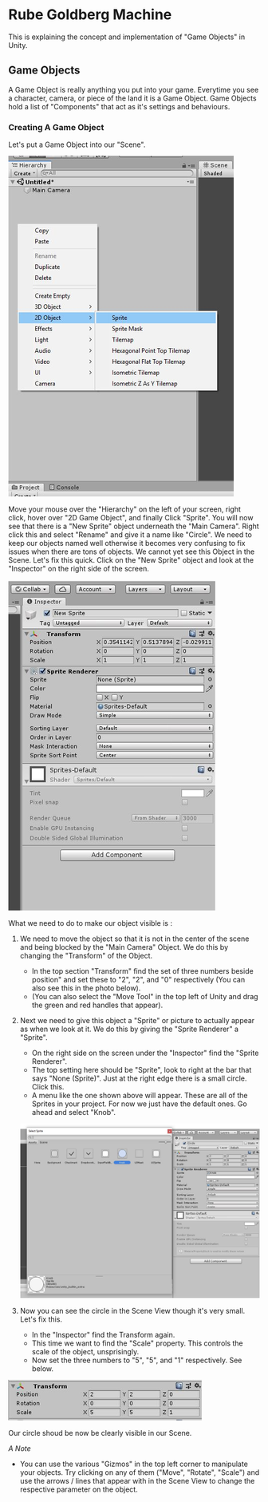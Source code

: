 # Rube Goldberg Machine

This is explaining the concept and implementation of "Game Objects" in Unity.

## Game Objects

A Game Object is really anything you put into your game. Everytime you see a character, camera, or piece of the land it is a Game Object. Game Objects hold a list of "Components" that act as it's settings and behaviours. 

### Creating A Game Object

Let's put a Game Object into our "Scene".

![NewGameObject](Images/NewGameObject.JPG)

Move your mouse over the "Hierarchy" on the left of your screen, right click, hover over "2D Game Object", and finally Click "Sprite".
You will now see that there is a "New Sprite" object underneath the "Main Camera".
Right click this and select "Rename" and give it a name like "Circle". We need to keep our objects named well otherwise it becomes very confusing to fix issues when there are tons of objects.
We cannot yet see this Object in the Scene. Let's fix this quick.
Click on the "New Sprite" object and look at the "Inspector" on the right side of the screen.

![Inspector](Images/Inspector.JPG)

What we need to do to make our object visible is :

1. We need to move the object so that it is not in the center of the scene and being blocked by the "Main Camera" Object. We do this by changing the "Transform" of the Object.
	* In the top section "Transform" find the set of three numbers beside position" and set these to "2", "2", and "0" respectively (You can also see this in the photo below).
	* (You can also select the "Move Tool" in the top left of Unity and drag the green and red handles that appear).

1. Next we need to give this object a "Sprite" or picture to actually appear as when we look at it. We do this by giving the "Sprite Renderer" a "Sprite".

	* On the right side on the screen under the "Inspector" find the "Sprite Renderer".
	* The top setting here should be "Sprite", look to right at the bar that says "None (Sprite)". Just at the right edge there is a small circle. Click this.
	* A menu like the one shown above will appear. These are all of the Sprites in your project. For now we just have the default ones. Go ahead and select "Knob".

	![SetSprite](Images/SetSprite.JPG)

1. Now you can see the circle in the Scene View though it's very small. Let's fix this. 
	* In the "Inspector" find the Transform again.
	* This time we want to find the "Scale" property. This controls the scale of the object, unsprisingly. 
	* Now set the three numbers to "5", "5", and "1" respectively. See below.

![SetScale](Images/SetScale.JPG)

Our circle shoud be now be clearly visible in our Scene.

*A Note*
* You can use the various "Gizmos" in the top left corner to manipulate your objects. Try clicking on any of them ("Move", "Rotate", "Scale") and use the arrows / lines that appear with in the Scene View to change the respective parameter on the object.


